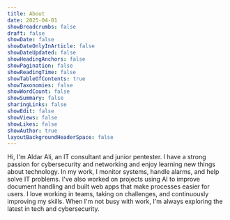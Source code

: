 ```yaml
---
title: About
date: 2025-04-01
showBreadcrumbs: false
draft: false
showDate: false
showDateOnlyInArticle: false
showDateUpdated: false
showHeadingAnchors: false
showPagination: false
showReadingTime: false
showTableOfContents: true
showTaxonomies: false
showWordCount: false
showSummary: false
sharingLinks: false
showEdit: false
showViews: false
showLikes: false
showAuthor: true
layoutBackgroundHeaderSpace: false
---
```

Hi, I'm Aldar Ali, an IT consultant and junior pentester. I have a strong passion for cybersecurity and networking and enjoy learning new things about technology. In my work, I monitor systems, handle alarms, and help solve IT problems. I've also worked on projects using AI to improve document handling and built web apps that make processes easier for users. I love working in teams, taking on challenges, and continuously improving my skills. When I'm not busy with work, I'm always exploring the latest in tech and cybersecurity.
